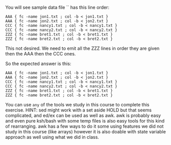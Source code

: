 You will see sample data file ``
has this line order:
```
AAA { fc -name jon1.txt ; col -b < jon1.txt }
AAA { fc -name jon2.txt ; col -b < jon2.txt }
CCC { fc -name nancy1.txt ; col -b < nancy1.txt }
CCC { fc -name nancy2.txt ; col -b < nancy2.txt }
ZZZ { fc -name bret1.txt ; col -b < bret1.txt }
ZZZ { fc -name bret2.txt ; col -b < bret2.txt }
```


This not desired.  We need to emit all the ZZZ  lines in order they are given
then the AAA then the CCC ones.

So the expected answer is this:
```
AAA { fc -name jon1.txt ; col -b < jon1.txt }
AAA { fc -name jon2.txt ; col -b < jon2.txt }
CCC { fc -name nancy1.txt ; col -b < nancy1.txt }
CCC { fc -name nancy2.txt ; col -b < nancy2.txt }
ZZZ { fc -name bret1.txt ; col -b < bret1.txt }
ZZZ { fc -name bret2.txt ; col -b < bret2.txt }
```

You can use `any` of the tools we study in this course to complete this
exercise.
HINT: sed might work with a set aside HOLD but that seems complicated,
and ed/ex can be used as well as awk.  awk is probably easy and even
pure ksh/bash with some temp files is also easy tools for this kind of
rearranging.   awk has a few ways to do it some using features we did
not study in this course (like arrays) however it is also doable with
state variable approach as well using what we did in class.
